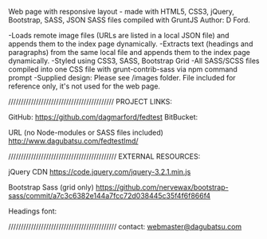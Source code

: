 Web page with responsive layout - made with HTML5, CSS3, jQuery, Bootstrap, SASS, JSON
SASS files compiled with GruntJS
Author: D Ford.

-Loads remote image files (URLs are listed in a local JSON file) and appends them to the index page dynamically.
-Extracts text (headings and paragraphs) from the same local file and appends them to the index page dynamically.
-Styled using CSS3, SASS, Bootstrap Grid
-All SASS/SCSS files compiled into one CSS file with grunt-contrib-sass via npm command prompt
-Supplied design: Please see /images folder. File included for reference only, it's not used for the web page.

//////////////////////////////////////////
PROJECT LINKS:

GitHub: https://github.com/dagmarford/fedtest
BitBucket:

URL (no Node-modules or SASS files included)
http://www.dagubatsu.com/fedtestlmd/

///////////////////////////////////////////
EXTERNAL RESOURCES:

jQuery CDN
https://code.jquery.com/jquery-3.2.1.min.js

Bootstrap Sass (grid only)
https://github.com/nervewax/bootstrap-sass/commit/a7c3c6382e144a7fcc72d038445c35f4f6f866f4

Headings font:
<link href="https://fonts.googleapis.com/css?family=Montserrat" rel="stylesheet">

///////////////////////////////////////////
contact: webmaster@dagubatsu.com
